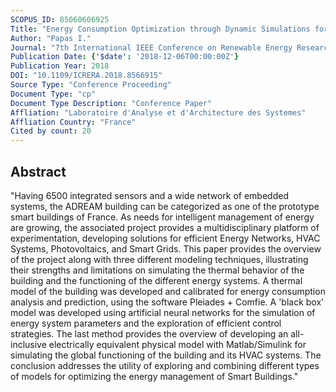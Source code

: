 ```yaml
---
SCOPUS_ID: 85060606925
Title: "Energy Consumption Optimization through Dynamic Simulations for an Intelligent Energy Management of a BIPV Building"
Author: "Papas I."
Journal: "7th International IEEE Conference on Renewable Energy Research and Applications, ICRERA 2018"
Publication Date: {'$date': '2018-12-06T00:00:00Z'}
Publication Year: 2018
DOI: "10.1109/ICRERA.2018.8566915"
Source Type: "Conference Proceeding"
Document Type: "cp"
Document Type Description: "Conference Paper"
Affliation: "Laboratoire d'Analyse et d'Architecture des Systemes"
Affliation Country: "France"
Cited by count: 20
---
```


## Abstract
"Having 6500 integrated sensors and a wide network of embedded systems, the ADREAM building can be categorized as one of the prototype smart buildings of France. As needs for intelligent management of energy are growing, the associated project provides a multidisciplinary platform of experimentation, developing solutions for efficient Energy Networks, HVAC Systems, Photovoltaics, and Smart Grids. This paper provides the overview of the project along with three different modeling techniques, illustrating their strengths and limitations on simulating the thermal behavior of the building and the functioning of the different energy systems. A thermal model of the building was developed and calibrated for energy consumption analysis and prediction, using the software Pleiades + Comfie. A 'black box' model was developed using artificial neural networks for the simulation of energy system parameters and the exploration of efficient control strategies. The last method provides the overview of developing an all-inclusive electrically equivalent physical model with Matlab/Simulink for simulating the global functioning of the building and its HVAC systems. The conclusion addresses the utility of exploring and combining different types of models for optimizing the energy management of Smart Buildings."
